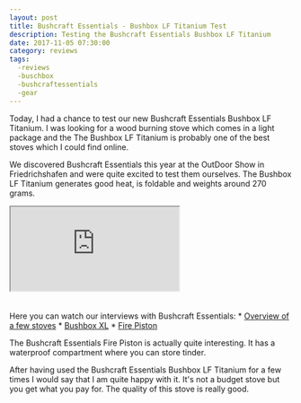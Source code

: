 ```yaml
---
layout: post
title: Bushcraft Essentials - Bushbox LF Titanium Test
description: Testing the Bushcraft Essentials Bushbox LF Titanium
date: 2017-11-05 07:30:00
category: reviews
tags:
  -reviews
  -buschbox
  -bushcraftessentials
  -gear
---
```


Today, I had a chance to test our new Bushcraft Essentials Bushbox LF Titanium. I was looking for a wood burning stove which comes in a light package and the The Bushbox LF Titanium is probably one of the best stoves which I could find online.

We discovered Bushcraft Essentials this year at the OutDoor Show in Friedrichshafen and were quite excited to test them ourselves. The Bushbox LF Titanium generates good heat, is foldable and weights around 270 grams.
<br>
<div class="embed-responsive embed-responsive-16by9">
    <iframe class="embed-responsive-item" src="https://www.youtube.com/embed/h6-1RJe9iRA"></iframe>
</div>
<br>
<!--more-->
<script src="//z-na.amazon-adsystem.com/widgets/onejs?MarketPlace=US&adInstanceId=cc781bfd-577f-4efb-9da6-75cb9fc7d1c2"></script>
<br>
Here you can watch our interviews with Bushcraft Essentials:
* <a href="http://www.hikeventures.com/Bushcraft-Essentials-3-OutDoorShow-2017/">Overview of a few stoves</a>
* <a href="http://www.hikeventures.com/Bushcraft-Essentials-2-OutDoorShow-2017/">Bushbox XL</a>
* <a href="http://www.hikeventures.com/Bushcraft-Essentials-1-OutDoorShow-2017/">Fire Piston</a>

The Bushcraft Essentials Fire Piston is actually quite interesting. It has a waterproof compartment where you can store tinder.

After having used the Bushcraft Essentials Bushbox LF Titanium for a few times I would say that I am quite happy with it. It's not a budget stove but you get what you pay for. The quality of this stove is really good.

